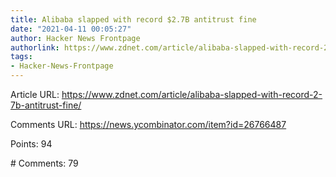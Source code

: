 ```yaml
---
title: Alibaba slapped with record $2.7B antitrust fine
date: "2021-04-11 00:05:27"
author: Hacker News Frontpage
authorlink: https://www.zdnet.com/article/alibaba-slapped-with-record-2-7b-antitrust-fine/
tags:
- Hacker-News-Frontpage
---
```


<p>Article URL: <a href="https://www.zdnet.com/article/alibaba-slapped-with-record-2-7b-antitrust-fine/">https://www.zdnet.com/article/alibaba-slapped-with-record-2-7b-antitrust-fine/</a></p>
<p>Comments URL: <a href="https://news.ycombinator.com/item?id=26766487">https://news.ycombinator.com/item?id=26766487</a></p>
<p>Points: 94</p>
<p># Comments: 79</p>

